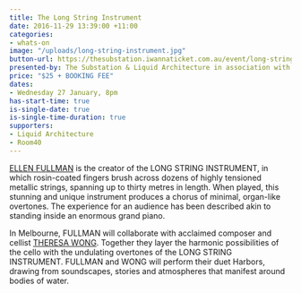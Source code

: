 ```yaml
---
title: The Long String Instrument
date: 2016-11-29 13:39:00 +11:00
categories:
- whats-on
image: "/uploads/long-string-instrument.jpg"
button-url: https://thesubstation.iwannaticket.com.au/event/long-string-instrument-MTE5MjU
presented-by: The Substation & Liquid Architecture in association with Room40
price: "$25 + BOOKING FEE"
dates:
- Wednesday 27 January, 8pm
has-start-time: true
is-single-date: true
is-single-time-duration: true
supporters:
- Liquid Architecture
- Room40
---
```


[ELLEN FULLMAN](http://ellenfullman.com/] ) is the creator of the LONG STRING INSTRUMENT, in which rosin-coated fingers brush across dozens of highly tensioned metallic strings, spanning up to thirty metres in length. When played, this stunning and unique instrument produces a chorus of minimal, organ-like overtones. The experience for an audience has been described akin to standing inside an enormous grand piano.  

In Melbourne, FULLMAN will collaborate with acclaimed composer and cellist [THERESA WONG](http://www.theresawong.org/). Together they layer the harmonic possibilities of the cello with the undulating overtones of the LONG STRING INSTRUMENT. FULLMAN and WONG will perform their duet Harbors, drawing from soundscapes, stories and atmospheres that manifest around bodies of water.


